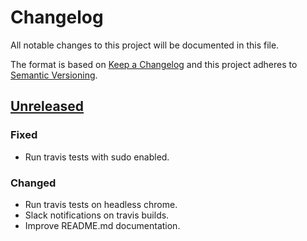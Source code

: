 # Changelog

All notable changes to this project will be documented in this file.

The format is based on [Keep a Changelog](http://keepachangelog.com)
and this project adheres to [Semantic Versioning](http://semver.org).

## [Unreleased]
### Fixed
- Run travis tests with sudo enabled.
### Changed
- Run travis tests on headless chrome.
- Slack notifications on travis builds.
- Improve README.md documentation.


[Unreleased]: https://github.com/itslanguage/itslanguage-js/compare/v3.0.1...prepare_v3.1.0_release

